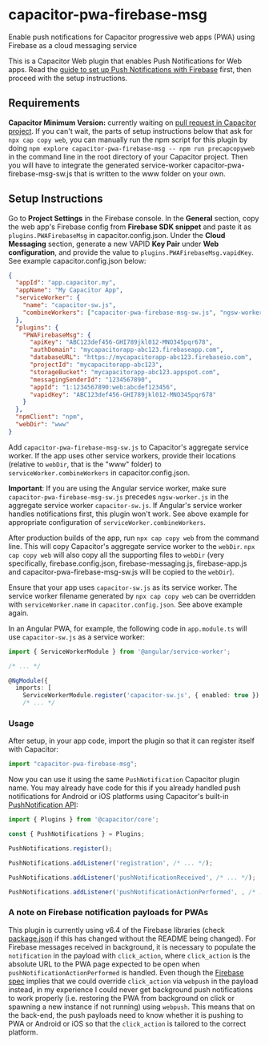 # capacitor-pwa-firebase-msg
Enable push notifications for Capacitor progressive web apps (PWA) using Firebase as a cloud messaging service

This is a Capacitor Web plugin that enables Push Notifications for Web apps. Read the [guide to set up Push Notifications with Firebase](https://capacitor.ionicframework.com/docs/guides/push-notifications-firebase/) first, then proceed with the setup instructions. 

## Requirements
**Capacitor Minimum Version:** currently waiting on [pull request in Capacitor project](https://github.com/ionic-team/capacitor/pull/1892).  If you can't wait, the parts of setup instructions below that ask for `npx cap copy web`, you can manually run the npm script for this plugin by doing `npm explore capacitor-pwa-firebase-msg -- npm run precapcopyweb` in the command line in the root directory of your Capacitor project. Then you will have to integrate the generated service-worker capacitor-pwa-firebase-msg-sw.js that is written to the www folder on your own.

## Setup Instructions
Go to **Project Settings** in the Firebase console. In the **General** section, copy the web app's Firebase config from **Firebase SDK snippet** and paste it as `plugins.PWAFirebaseMsg` in capacitor.config.json. Under the **Cloud Messaging** section, generate a new VAPID **Key Pair** under **Web configuration**, and provide the value to `plugins.PWAFirebaseMsg.vapidKey`. See example capacitor.config.json below:

```json
{
  "appId": "app.capacitor.my",
  "appName": "My Capacitor App",
  "serviceWorker": {
    "name": "capacitor-sw.js",
    "combineWorkers": ["capacitor-pwa-firebase-msg-sw.js", "ngsw-worker.js"],
  },
  "plugins": {
    "PWAFirebaseMsg": {
      "apiKey": "ABC123def456-GHI789jkl012-MNO345pqr678",
      "authDomain": "mycapacitorapp-abc123.firebaseapp.com",
      "databaseURL": "https://mycapacitorapp-abc123.firebaseio.com",
      "projectId": "mycapacitorapp-abc123",
      "storageBucket": "mycapacitorapp-abc123.appspot.com",
      "messagingSenderId": "1234567890",
      "appId": "1:1234567890:web:abcdef123456",
      "vapidKey": "ABC123def456-GHI789jkl012-MNO345pqr678"
    }
  },
  "npmClient": "npm",
  "webDir": "www"
}
```

Add `capacitor-pwa-firebase-msg-sw.js` to Capacitor's aggregate service worker. If the app uses other service workers, provide their locations (relative to `webDir`, that is the "www" folder) to `serviceWorker.combineWorkers` in capacitor.config.json.

**Important**: If you are using the Angular service worker, make sure `capacitor-pwa-firebase-msg-sw.js` precedes `ngsw-worker.js` in the aggregate service worker `capacitor-sw.js`.  If Angular's service worker handles notifications first, this plugin won't work.  See above example for appropriate configuration of `serviceWorker.combineWorkers`.

After production builds of the app, run `npx cap copy web` from the command line. This will copy Capacitor's aggregate service worker to the `webDir`. `npx cap copy web` will also copy all the supporting files to `webDir` (very specifically, firebase.config.json, firebase-messaging.js, firebase-app.js and capacitor-pwa-firebase-msg-sw.js will be copied to the `webDir`).

Ensure that your app uses `capacitor-sw.js` as its service worker. The service worker filename generated by `npx cap copy web` can be overridden with `serviceWorker.name` in `capacitor.config.json`. See above example again.

In an Angular PWA, for example, the following code in `app.module.ts` will use `capacitor-sw.js` as a service worker:

```ts
import { ServiceWorkerModule } from '@angular/service-worker';

/* ... */

@NgModule({
  imports: [
    ServiceWorkerModule.register('capacitor-sw.js', { enabled: true })
    /* ... */
```

### Usage
After setup, in your app code, import the plugin so that it can register itself with Capacitor:

```ts
import "capacitor-pwa-firebase-msg";
```

Now you can use it using the same `PushNotification` Capacitor plugin name.  You may already have code for this if you already handled push notifications for Android or iOS platforms using Capacitor's built-in [PushNotification API](https://capacitor.ionicframework.com/docs/apis/push-notifications):

```ts
import { Plugins } from '@capacitor/core';

const { PushNotifications } = Plugins;

PushNotifications.register();

PushNotifications.addListener('registration', /* ... */);

PushNotifications.addListener('pushNotificationReceived', /* ... */);

PushNotifications.addListener('pushNotificationActionPerformed', , /* ... */);
```

### A note on Firebase notification payloads for PWAs
This plugin is currently using v6.4 of the Firebase libraries (check [package.json](https://github.com/CFT-Chris/capacitor-pwa-firebase-msg/blob/master/package.json) if this has changed without the README being changed).  For Firebase messages received in background, it is necessary to populate the `notification` in the payload with `click_action`, where `click_action` is the absolute URL to the PWA page expected to be open when `pushNotificationActionPerformed` is handled. Even though the [Firebase spec](https://firebase.google.com/docs/reference/fcm/rest/v1/projects.messages) implies that we could override `click_action` via `webpush` in the payload instead, in my experience I could never get background push notifications to work properly (i.e. restoring the PWA from background on click or spawning a new instance if not running) using `webpush`. This means that on the back-end, the push payloads need to know whether it is pushing to PWA or Android or iOS so that the `click_action` is tailored to the correct platform.  
